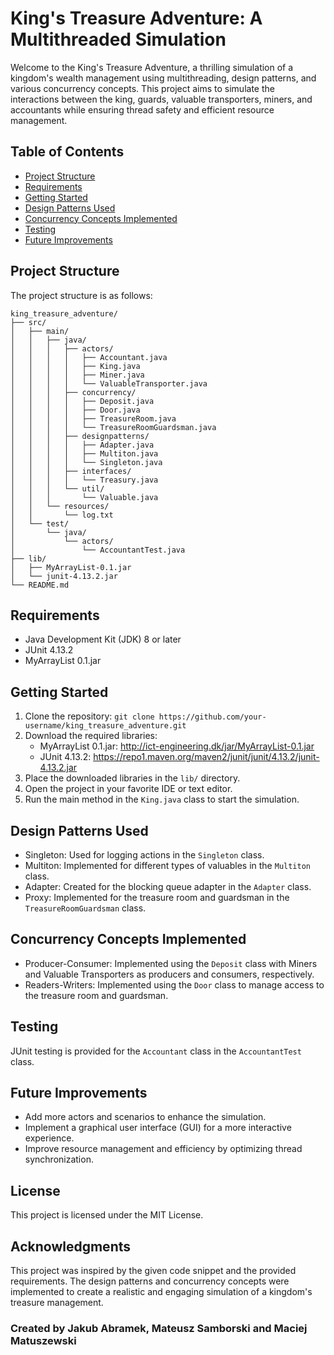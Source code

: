 # King's Treasure Adventure: A Multithreaded Simulation

Welcome to the King's Treasure Adventure, a thrilling simulation of a kingdom's wealth management using multithreading, design patterns, and various concurrency concepts. This project aims to simulate the interactions between the king, guards, valuable transporters, miners, and accountants while ensuring thread safety and efficient resource management.

## Table of Contents

- [Project Structure](#project-structure)
- [Requirements](#requirements)
- [Getting Started](#getting-started)
- [Design Patterns Used](#design-patterns-used)
- [Concurrency Concepts Implemented](#concurrency-concepts-implemented)
- [Testing](#testing)
- [Future Improvements](#future-improvements)

## Project Structure

The project structure is as follows:

```
king_treasure_adventure/
├── src/
│   ├── main/
│   │   ├── java/
│   │   │   ├── actors/
│   │   │   │   ├── Accountant.java
│   │   │   │   ├── King.java
│   │   │   │   ├── Miner.java
│   │   │   │   └── ValuableTransporter.java
│   │   │   ├── concurrency/
│   │   │   │   ├── Deposit.java
│   │   │   │   ├── Door.java
│   │   │   │   ├── TreasureRoom.java
│   │   │   │   └── TreasureRoomGuardsman.java
│   │   │   ├── designpatterns/
│   │   │   │   ├── Adapter.java
│   │   │   │   ├── Multiton.java
│   │   │   │   └── Singleton.java
│   │   │   ├── interfaces/
│   │   │   │   └── Treasury.java
│   │   │   └── util/
│   │   │       └── Valuable.java
│   │   └── resources/
│   │       └── log.txt
│   └── test/
│       └── java/
│           └── actors/
│               └── AccountantTest.java
├── lib/
│   ├── MyArrayList-0.1.jar
│   └── junit-4.13.2.jar
└── README.md
```

## Requirements

- Java Development Kit (JDK) 8 or later
- JUnit 4.13.2
- MyArrayList 0.1.jar

## Getting Started

1. Clone the repository: `git clone https://github.com/your-username/king_treasure_adventure.git`
2. Download the required libraries:
    - MyArrayList 0.1.jar: http://ict-engineering.dk/jar/MyArrayList-0.1.jar
    - JUnit 4.13.2: https://repo1.maven.org/maven2/junit/junit/4.13.2/junit-4.13.2.jar
3. Place the downloaded libraries in the `lib/` directory.
4. Open the project in your favorite IDE or text editor.
5. Run the main method in the `King.java` class to start the simulation.

## Design Patterns Used

- Singleton: Used for logging actions in the `Singleton` class.
- Multiton: Implemented for different types of valuables in the `Multiton` class.
- Adapter: Created for the blocking queue adapter in the `Adapter` class.
- Proxy: Implemented for the treasure room and guardsman in the `TreasureRoomGuardsman` class.

## Concurrency Concepts Implemented

- Producer-Consumer: Implemented using the `Deposit` class with Miners and Valuable Transporters as producers and consumers, respectively.
- Readers-Writers: Implemented using the `Door` class to manage access to the treasure room and guardsman.

## Testing

JUnit testing is provided for the `Accountant` class in the `AccountantTest` class.

## Future Improvements

- Add more actors and scenarios to enhance the simulation.
- Implement a graphical user interface (GUI) for a more interactive experience.
- Improve resource management and efficiency by optimizing thread synchronization.

## License

This project is licensed under the MIT License.

## Acknowledgments

This project was inspired by the given code snippet and the provided requirements. The design patterns and concurrency concepts were implemented to create a realistic and engaging simulation of a kingdom's treasure management.
### Created by Jakub Abramek, Mateusz Samborski and Maciej Matuszewski
